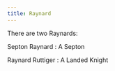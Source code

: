 ```yaml
---
title: Raynard
---
```


There are two Raynards:

Septon Raynard : A Septon

Raynard Ruttiger : A Landed Knight


